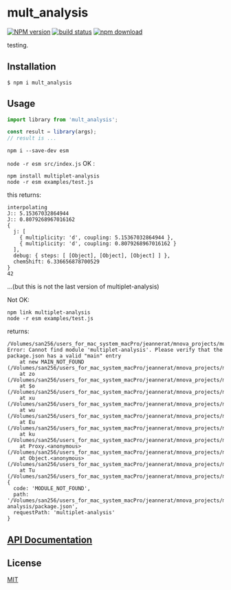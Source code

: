 # mult_analysis

[![NPM version][npm-image]][npm-url]
[![build status][ci-image]][ci-url]
[![npm download][download-image]][download-url]

testing.

## Installation

`$ npm i mult_analysis`

## Usage

```js
import library from 'mult_analysis';

const result = library(args);
// result is ...
```
`npm i --save-dev esm`

`node -r esm src/index.js`
OK :
```
npm install multiplet-analysis
node -r esm examples/test.js
```
this returns:
```
interpolating
J:: 5.15367032864944
J:: 0.8079268967016162
{
  j: [
    { multiplicity: 'd', coupling: 5.15367032864944 },
    { multiplicity: 'd', coupling: 0.8079268967016162 }
  ],
  debug: { steps: [ [Object], [Object], [Object] ] },
  chemShift: 6.336656878700529
}
42
```
...(but this is not the last version of multiplet-analysis)


Not OK:
```
npm link multiplet-analysis
node -r esm examples/test.js
```
returns:
```
/Volumes/san256/users_for_mac_system_macPro/jeannerat/mnova_projects/multiplet_analysis/node_modules/esm/esm.js:1
Error: Cannot find module 'multiplet-analysis'. Please verify that the package.json has a valid "main" entry
    at new MAIN_NOT_FOUND (/Volumes/san256/users_for_mac_system_macPro/jeannerat/mnova_projects/multiplet_analysis/node_modules/esm/esm.js:1)
    at zo (/Volumes/san256/users_for_mac_system_macPro/jeannerat/mnova_projects/multiplet_analysis/node_modules/esm/esm.js:1)
    at $o (/Volumes/san256/users_for_mac_system_macPro/jeannerat/mnova_projects/multiplet_analysis/node_modules/esm/esm.js:1)
    at xu (/Volumes/san256/users_for_mac_system_macPro/jeannerat/mnova_projects/multiplet_analysis/node_modules/esm/esm.js:1)
    at wu (/Volumes/san256/users_for_mac_system_macPro/jeannerat/mnova_projects/multiplet_analysis/node_modules/esm/esm.js:1)
    at Eu (/Volumes/san256/users_for_mac_system_macPro/jeannerat/mnova_projects/multiplet_analysis/node_modules/esm/esm.js:1)
    at ku (/Volumes/san256/users_for_mac_system_macPro/jeannerat/mnova_projects/multiplet_analysis/node_modules/esm/esm.js:1)
    at Proxy.<anonymous> (/Volumes/san256/users_for_mac_system_macPro/jeannerat/mnova_projects/multiplet_analysis/node_modules/esm/esm.js:1)
    at Object.<anonymous> (/Volumes/san256/users_for_mac_system_macPro/jeannerat/mnova_projects/multiplet_analysis/node_modules/esm/esm.js:1)
    at Tu (/Volumes/san256/users_for_mac_system_macPro/jeannerat/mnova_projects/multiplet_analysis/node_modules/esm/esm.js:1) {
  code: 'MODULE_NOT_FOUND',
  path: '/Volumes/san256/users_for_mac_system_macPro/jeannerat/mnova_projects/mult_analysis/node_modules/multiplet-analysis/package.json',
  requestPath: 'multiplet-analysis'
}
```

## [API Documentation](https://djeanner.github.io/mult_analysis/)

## License

[MIT](./LICENSE)

[npm-image]: https://img.shields.io/npm/v/mult_analysis.svg
[npm-url]: https://www.npmjs.com/package/mult_analysis
[ci-image]: https://github.com/djeanner/mult_analysis/workflows/Node.js%20CI/badge.svg?branch=master
[ci-url]: https://github.com/djeanner/mult_analysis/actions?query=workflow%3A%22Node.js+CI%22
[download-image]: https://img.shields.io/npm/dm/mult_analysis.svg
[download-url]: https://www.npmjs.com/package/mult_analysis
